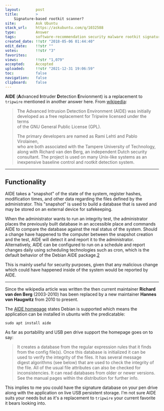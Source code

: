 ```yaml
---
layout:       post
title:        >
    Signature-based rootkit scanner?
site:         Ask Ubuntu
stack_url:    https://askubuntu.com/q/1032588
type:         Answer
tags:         software-recommendation security malware rootkit signature
created_date: !!str "2018-05-06 01:44:40"
edit_date:    !!str ""
votes:        !!str "3"
favorites:    
views:        !!str "1,079"
accepted:     Accepted
uploaded:     !!str "2021-12-31 19:06:59"
toc:          false
navigation:   false
clipboard:    false
---
```


**AIDE** (**A**dvanced **I**ntruder **D**etection **E**nvionment) is a replacement to `tripwire` mentioned in another answer here. From [wikipedia][1]: 

> The Advanced Intrusion Detection Environment (AIDE) was initially  
> developed as a free replacement for Tripwire licensed under the terms  
> of the GNU General Public License (GPL).  
>   
> The primary developers are named as Rami Lehti and Pablo Virolainen,  
> who are both associated with the Tampere University of Technology,  
> along with Richard van den Berg, an independent Dutch security  
> consultant. The project is used on many Unix-like systems as an  
> inexpensive baseline control and rootkit detection system.  


----------


## Functionality

AIDE takes a "snapshot" of the state of the system, register hashes, modification times, and other data regarding the files defined by the administrator. This "snapshot" is used to build a database that is saved and may be stored on an external device for safekeeping.

When the administrator wants to run an integrity test, the administrator places the previously built database in an accessible place and commands AIDE to compare the database against the real status of the system. Should a change have happened to the computer between the snapshot creation and the test, AIDE will detect it and report it to the administrator. Alternatively, AIDE can be configured to run on a schedule and report changes daily using scheduling technologies such as cron, which is the default behavior of the Debian AIDE package.[2]

This is mainly useful for security purposes, given that any malicious change which could have happened inside of the system would be reported by AIDE.


----------

Since the wikipedia article was written the then current maintainer **Richard van den Berg** (2003-2010) has been replaced by a new maintainer **Hannes von Haugwitz** from 2010 to present.

The [AIDE homepage][2] states Debian is supported which means the application can be installed in ubuntu with the predicatable:

``` 
sudo apt install aide

```

As far as portability and USB pen drive support the homepage goes on to say:

> It creates a database from the regular expression rules that it finds  
> from the config file(s). Once this database is initialized it can be  
> used to verify the integrity of the files. It has several message  
> digest algorithms (see below) that are used to check the integrity of  
> the file. All of the usual file attributes can also be checked for  
> inconsistencies. It can read databases from older or newer versions.  
> See the manual pages within the distribution for further info.  

This implies to me you could have the signature database on your pen drive along with the application on live USB persistent storage. I'm not sure AIDE suits your needs but as it's a replacement to `tripwire` your current favorite it bears looking into.

  [1]: https://en.wikipedia.org/wiki/Advanced_Intrusion_Detection_Environment
  [2]: http://aide.sourceforge.net/
